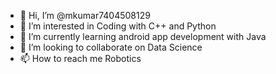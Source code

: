 - 👋 Hi, I’m @mkumar7404508129
- 👀 I’m interested in Coding with C++ and Python
- 🌱 I’m currently learning android app development with Java
- 💞️ I’m looking to collaborate on Data Science
- 📫 How to reach me Robotics

<!---
mkumar7404508129/mkumar7404508129 is a ✨ special ✨ repository because its `README.md` (this file) appears on your GitHub profile.
You can click the Preview link to take a look at your changes.
--->
